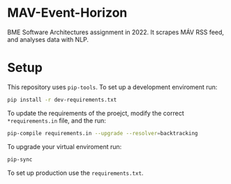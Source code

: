# MAV-Event-Horizon
BME Software Architectures assignment in 2022. It scrapes MÁV RSS feed, and analyses data with NLP.

# Setup
This repository uses `pip-tools`. 
To set up a development enviroment run:
```bash
pip install -r dev-requirements.txt
```
To update the requirements of the proejct, modify the correct `*requirements.in` file, and the run:
```bash
pip-compile requirements.in --upgrade --resolver=backtracking
```
To upgrade your virtual enviroment run:
```bash
pip-sync
```
To set up production use the `requirements.txt`.

